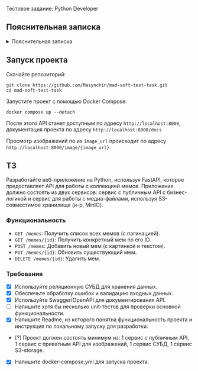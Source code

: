 Тестовое задание: Python Developer

## Пояснительная записка

<details>
  <summary>Пояснительная записка</summary>
  Так как до этого я не работал с S3, и в ТЗ это не обговаривается явно,
  то S3 я использовал только как хранилище изображений. Ссылки же на изображения
  храню в СУБД. В АПИ вместо самих изображений отдаю ссылки, по которым
  можно получить само изображение.
</details>

## Запуск проекта

Скачайте репозиторий:

~~~shell
git clone https://github.com/Masynchin/mad-soft-test-task.git
cd mad-soft-test-task
~~~

Запустите проект с помощью Docker Compose:

~~~shell
docker compose up --detach
~~~

После этого API станет доступным по адресу `http://localhost:8000`,
документация проекта по адресу `http://localhost:8000/docs`

Просмотр изображений по их `image_url` происходит по адресу
`http://localhost:8000/image/{image_url}`.

## ТЗ

Разработайте веб-приложение на Python, используя FastAPI, которое предоставляет
API для работы с коллекцией мемов. Приложение должно состоять из двух сервисов:
сервис с публичным API с бизнес-логикой и сервис для работы с медиа-файлами,
используя S3-совместимое хранилище (н-р, MinIO).
 
### Функциональность

- `GET /memes`: Получить список всех мемов (с пагинацией).
- `GET /memes/{id}`: Получить конкретный мем по его ID.
- `POST /memes`: Добавить новый мем (с картинкой и текстом).
- `PUT /memes/{id}`: Обновить существующий мем.
- `DELETE /memes/{id}`: Удалить мем. 

### Требования

- [x] Используйте реляционную СУБД для хранения данных.
- [x] Обеспечьте обработку ошибок и валидацию входных данных.
- [x] Используйте Swagger/OpenAPI для документирования API.
- [ ] Напишите хотя бы несколько unit-тестов для проверки основной функциональности.
- [x] Напишите Readme, из которого понятна функциональность проекта и инструкция по локальному запуску для разработки.
- [?] Проект должен состоять минимум из: 1 сервис с публичным API, 1 сервис с приватным API для изображений, 1 сервис СУБД, 1 сервис S3-storage.
- [x] Напишите docker-compose.yml для запуска проекта.
